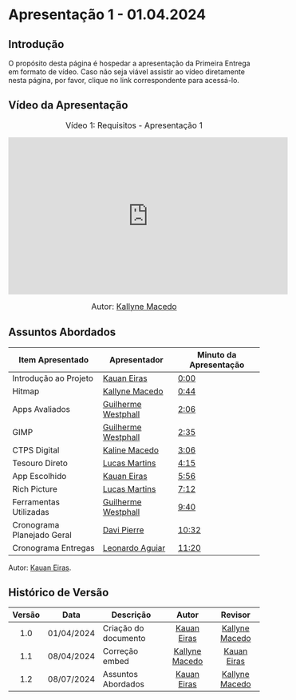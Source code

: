 # Apresentação 1 - 01.04.2024

## Introdução

O propósito desta página é hospedar a apresentação da Primeira Entrega em formato de vídeo. Caso não seja viável assistir ao vídeo diretamente nesta página, por favor, clique no link correspondente para acessá-lo.

## Vídeo da Apresentação

<center>

<font size="3"><p>Vídeo 1: Requisitos - Apresentação 1</p></font>

<iframe width="560" height="315" src="https://www.youtube.com/embed/Izkc9Wx-Y24?si=TN-f5nqUuHl6XQBL" title="YouTube video player" frameborder="0" allow="accelerometer; autoplay; clipboard-write; encrypted-media; gyroscope; picture-in-picture; web-share" referrerpolicy="strict-origin-when-cross-origin" allowfullscreen></iframe>

<font size="3"><p>Autor: [Kallyne Macedo](https://github.com/kalipassos) </p></font>

</center>

## Assuntos Abordados

| Item Apresentado | Apresentador | Minuto da Apresentação |
| ---------------- | ------------ | ---------------------- |
| Introdução ao Projeto | [Kauan Eiras](https://github.com/kauaneiras) | [0:00](https://www.youtube.com/embed/Izkc9Wx-Y24) |
| Hitmap | [Kallyne Macedo](https://github.com/kalipassos) | [0:44](https://youtu.be/Izkc9Wx-Y24?t=44) |
| Apps Avaliados | [Guilherme Westphall](https://github.com/west7) | [2:06](https://youtu.be/Izkc9Wx-Y24?t=126) |
| GIMP | [Guilherme Westphall](https://github.com/west7) | [2:35](https://youtu.be/Izkc9Wx-Y24?t=155) |
| CTPS Digital | [Kaline Macedo](https://github.com/kalipassos) | [3:06](https://youtu.be/Izkc9Wx-Y24?t=186) |
| Tesouro Direto | [Lucas Martins](https://github.com/martinsglucas) | [4:15](https://youtu.be/Izkc9Wx-Y24?t=255) |
| App Escolhido | [Kauan Eiras](https://github.com/kauaneiras) | [5:56](https://youtu.be/Izkc9Wx-Y24?t=356) |
| Rich Picture | [Lucas Martins](https://github.com/martinsglucas) | [7:12](https://youtu.be/Izkc9Wx-Y24?t=356) |
| Ferramentas Utilizadas | [Guilherme Westphall](https://github.com/west7) | [9:40](https://youtu.be/Izkc9Wx-Y24?t=580) |
| Cronograma Planejado Geral | [Davi Pierre](https://github.com/DaviPierre) | [10:32](https://youtu.be/Izkc9Wx-Y24?t=632) |
| Cronograma Entregas | [Leonardo Aguiar](https://github.com/Leonardo0o0) | [11:20](https://youtu.be/Izkc9Wx-Y24?t=677) |

Autor: [Kauan Eiras](https://github.com/kauaneiras).

## Histórico de Versão

| Versão |    Data    | Descrição                           |                      Autor                      |                     Revisor                     |
| :----: | :--------: | ----------------------------------- | :---------------------------------------------: | :---------------------------------------------: |
|  1.0   | 01/04/2024 | Criação do documento                |  [Kauan Eiras](https://github.com/kauaneiras)   | [Kallyne Macedo](https://github.com/kalipassos) |
|  1.1   | 08/04/2024 | Correção embed                      |  [Kallyne Macedo](https://github.com/kalipassos) |  [Kauan Eiras](https://github.com/kauaneiras)   |
| 1.2    | 08/07/2024 | Assuntos Abordados | [Kauan Eiras](https://github.com/kauaneiras) | [Kallyne Macedo](http://github.com/kalipassos) |